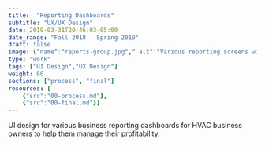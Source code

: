 ```yaml
---
title:  "Reporting Dashboards"
subtitle: "UX/UX Design"
date: 2019-03-31T20:46:03-05:00
date_range: "Fall 2018 - Spring 2019"
draft: false
image: {"name":"reports-group.jpg"," alt":"Various reporting screens within the Pointman App"}
type: "work"
tags: ["UI Design","UX Design"]
weight: 66
sections: ["process", "final"]
resources: [
    {"src":"00-process.md"},
    {"src":"00-final.md"}]
---
```

UI design for various business reporting dashboards for HVAC business owners to help them manage their profitability.
